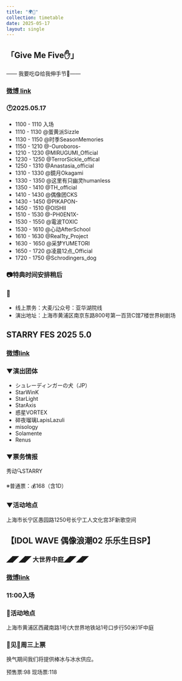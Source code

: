 ```yaml
---
title: "🌍🎂"
collection: timetable
date: 2025-05-17
layout: single
---
```


## 「Give Me Five✋」

—— 我要吃😋给我伸手节👋——

### [微博 link](https://weibo.com/7922854603/PrG8w88IJ?pagetype=detail)

### 🕐2025.05.17

- 1100 - 1110 入场
- 1110 - 1130 @蛋黄派Sizzle 
- 1130 - 1150 @时季SeasonMemories
- 1150 - 1210 @-Ouroboros-
- 1210 - 1230 @MIRUGUMI_Official
- 1230 - 1250 @TerrorSickle_offical 
- 1250 - 1310 @Anastasia_official
- 1310 - 1330 @鏡月Okagami
- 1330 - 1350 @这里有只幽灵humanless
- 1350 - 1410 @TH_official
- 1410 - 1430 @偶像团CKS 
- 1430 - 1450 @PIKAPON-
- 1450 - 1510 @OISHII 
- 1510 - 1530 @-PH0EN1X-
- 1530 - 1550 @電波TOXIC
- 1530 - 1610 @心动AfterSchool
- 1610 - 1630 @Real1ty_Project
- 1630 - 1650 @采梦YUMETORI
- 1650 - 1720 @凌晨12点_Official
- 1720 - 1750 @Schrodingers_dog

### 📷特典时间安排稍后

### 🎫
- 线上票务：大麦/公众号：亚华湖院线
- 演出地址：上海市黄浦区南京东路800号第一百货C馆7楼世界树剧场

## STARRY FES 2025 5.0

### [微博link](https://weibo.com/7929840325/PrFA5v0dz#comment)

### ▼演出团体

- シュレーディンガーの犬（JP）
- StarWinK
- StarLight
- StarAxis
- 惑星VORTEX
- 碎夜瑠璃LapisLazuli
- misology
- Solamente
- Renus

### ▼票务情报

秀动🔍STARRY

※普通票：💰168（含1D）

### ▼活动地点
上海市长宁区愚园路1250号长宁工人文化宫3F新歌空间


## 【IDOL WAVE 偶像浪潮02 乐乐生日SP】

### ◢◤◢◤ 大世界中庭◢◤◢◤ 

### [微博link](https://weibo.com/2690021257/Pronxro58#comment)

### 11:00入场

### 📍活动地点

上海市黄浦区西藏南路1号(大世界地铁站1号口步行50米)1F中庭

### 🎫见🍎周三上票

换气期间我们将提供棒冰与冰水供应。

预售票:98
现场票:118